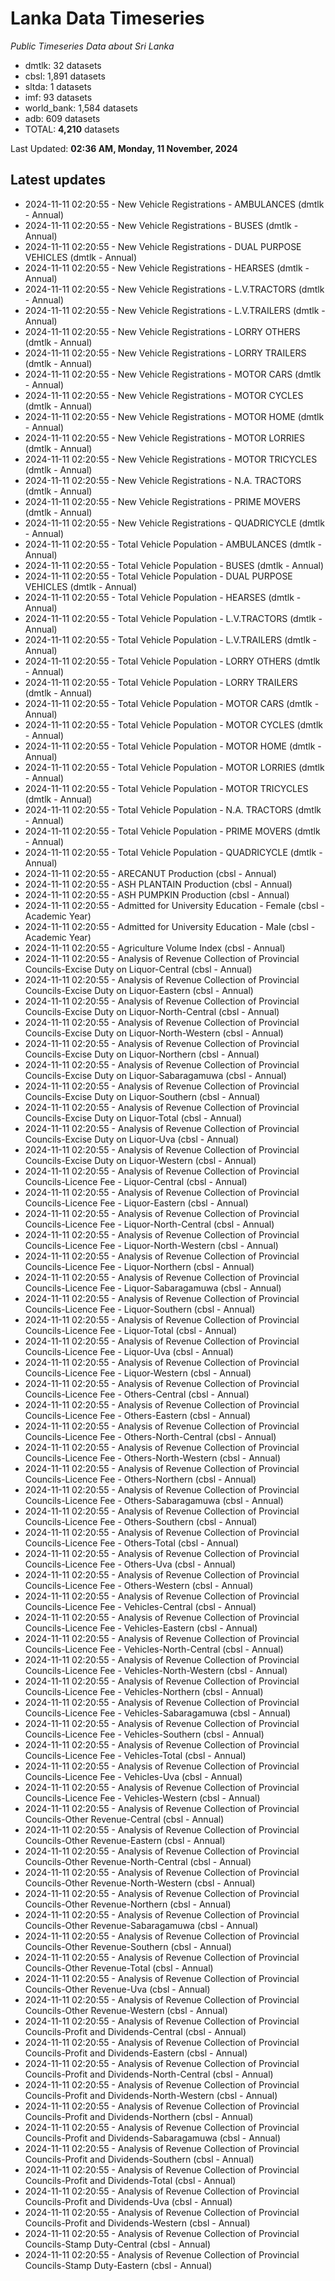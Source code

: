# Lanka Data Timeseries
*Public Timeseries Data about Sri Lanka*

* dmtlk: 32 datasets
* cbsl: 1,891 datasets
* sltda: 1 datasets
* imf: 93 datasets
* world_bank: 1,584 datasets
* adb: 609 datasets
* TOTAL: **4,210** datasets

Last Updated: **02:36 AM, Monday, 11 November, 2024**

## Latest updates

* 2024-11-11 02:20:55 - New Vehicle Registrations - AMBULANCES (dmtlk - Annual)
* 2024-11-11 02:20:55 - New Vehicle Registrations - BUSES (dmtlk - Annual)
* 2024-11-11 02:20:55 - New Vehicle Registrations - DUAL PURPOSE VEHICLES (dmtlk - Annual)
* 2024-11-11 02:20:55 - New Vehicle Registrations - HEARSES (dmtlk - Annual)
* 2024-11-11 02:20:55 - New Vehicle Registrations - L.V.TRACTORS (dmtlk - Annual)
* 2024-11-11 02:20:55 - New Vehicle Registrations - L.V.TRAILERS (dmtlk - Annual)
* 2024-11-11 02:20:55 - New Vehicle Registrations - LORRY OTHERS (dmtlk - Annual)
* 2024-11-11 02:20:55 - New Vehicle Registrations - LORRY TRAILERS (dmtlk - Annual)
* 2024-11-11 02:20:55 - New Vehicle Registrations - MOTOR CARS (dmtlk - Annual)
* 2024-11-11 02:20:55 - New Vehicle Registrations - MOTOR CYCLES (dmtlk - Annual)
* 2024-11-11 02:20:55 - New Vehicle Registrations - MOTOR HOME (dmtlk - Annual)
* 2024-11-11 02:20:55 - New Vehicle Registrations - MOTOR LORRIES (dmtlk - Annual)
* 2024-11-11 02:20:55 - New Vehicle Registrations - MOTOR TRICYCLES (dmtlk - Annual)
* 2024-11-11 02:20:55 - New Vehicle Registrations - N.A. TRACTORS (dmtlk - Annual)
* 2024-11-11 02:20:55 - New Vehicle Registrations - PRIME MOVERS (dmtlk - Annual)
* 2024-11-11 02:20:55 - New Vehicle Registrations - QUADRICYCLE (dmtlk - Annual)
* 2024-11-11 02:20:55 - Total Vehicle Population - AMBULANCES (dmtlk - Annual)
* 2024-11-11 02:20:55 - Total Vehicle Population - BUSES (dmtlk - Annual)
* 2024-11-11 02:20:55 - Total Vehicle Population - DUAL PURPOSE VEHICLES (dmtlk - Annual)
* 2024-11-11 02:20:55 - Total Vehicle Population - HEARSES (dmtlk - Annual)
* 2024-11-11 02:20:55 - Total Vehicle Population - L.V.TRACTORS (dmtlk - Annual)
* 2024-11-11 02:20:55 - Total Vehicle Population - L.V.TRAILERS (dmtlk - Annual)
* 2024-11-11 02:20:55 - Total Vehicle Population - LORRY OTHERS (dmtlk - Annual)
* 2024-11-11 02:20:55 - Total Vehicle Population - LORRY TRAILERS (dmtlk - Annual)
* 2024-11-11 02:20:55 - Total Vehicle Population - MOTOR CARS (dmtlk - Annual)
* 2024-11-11 02:20:55 - Total Vehicle Population - MOTOR CYCLES (dmtlk - Annual)
* 2024-11-11 02:20:55 - Total Vehicle Population - MOTOR HOME (dmtlk - Annual)
* 2024-11-11 02:20:55 - Total Vehicle Population - MOTOR LORRIES (dmtlk - Annual)
* 2024-11-11 02:20:55 - Total Vehicle Population - MOTOR TRICYCLES (dmtlk - Annual)
* 2024-11-11 02:20:55 - Total Vehicle Population - N.A. TRACTORS (dmtlk - Annual)
* 2024-11-11 02:20:55 - Total Vehicle Population - PRIME MOVERS (dmtlk - Annual)
* 2024-11-11 02:20:55 - Total Vehicle Population - QUADRICYCLE (dmtlk - Annual)
* 2024-11-11 02:20:55 - ARECANUT Production (cbsl - Annual)
* 2024-11-11 02:20:55 - ASH PLANTAIN Production (cbsl - Annual)
* 2024-11-11 02:20:55 - ASH PUMPKIN Production (cbsl - Annual)
* 2024-11-11 02:20:55 - Admitted for University Education - Female (cbsl - Academic Year)
* 2024-11-11 02:20:55 - Admitted for University Education - Male (cbsl - Academic Year)
* 2024-11-11 02:20:55 - Agriculture Volume Index (cbsl - Annual)
* 2024-11-11 02:20:55 - Analysis of Revenue Collection of Provincial Councils-Excise Duty on Liquor-Central (cbsl - Annual)
* 2024-11-11 02:20:55 - Analysis of Revenue Collection of Provincial Councils-Excise Duty on Liquor-Eastern (cbsl - Annual)
* 2024-11-11 02:20:55 - Analysis of Revenue Collection of Provincial Councils-Excise Duty on Liquor-North-Central (cbsl - Annual)
* 2024-11-11 02:20:55 - Analysis of Revenue Collection of Provincial Councils-Excise Duty on Liquor-North-Western (cbsl - Annual)
* 2024-11-11 02:20:55 - Analysis of Revenue Collection of Provincial Councils-Excise Duty on Liquor-Northern (cbsl - Annual)
* 2024-11-11 02:20:55 - Analysis of Revenue Collection of Provincial Councils-Excise Duty on Liquor-Sabaragamuwa (cbsl - Annual)
* 2024-11-11 02:20:55 - Analysis of Revenue Collection of Provincial Councils-Excise Duty on Liquor-Southern (cbsl - Annual)
* 2024-11-11 02:20:55 - Analysis of Revenue Collection of Provincial Councils-Excise Duty on Liquor-Total (cbsl - Annual)
* 2024-11-11 02:20:55 - Analysis of Revenue Collection of Provincial Councils-Excise Duty on Liquor-Uva (cbsl - Annual)
* 2024-11-11 02:20:55 - Analysis of Revenue Collection of Provincial Councils-Excise Duty on Liquor-Western (cbsl - Annual)
* 2024-11-11 02:20:55 - Analysis of Revenue Collection of Provincial Councils-Licence Fee - Liquor-Central (cbsl - Annual)
* 2024-11-11 02:20:55 - Analysis of Revenue Collection of Provincial Councils-Licence Fee - Liquor-Eastern (cbsl - Annual)
* 2024-11-11 02:20:55 - Analysis of Revenue Collection of Provincial Councils-Licence Fee - Liquor-North-Central (cbsl - Annual)
* 2024-11-11 02:20:55 - Analysis of Revenue Collection of Provincial Councils-Licence Fee - Liquor-North-Western (cbsl - Annual)
* 2024-11-11 02:20:55 - Analysis of Revenue Collection of Provincial Councils-Licence Fee - Liquor-Northern (cbsl - Annual)
* 2024-11-11 02:20:55 - Analysis of Revenue Collection of Provincial Councils-Licence Fee - Liquor-Sabaragamuwa (cbsl - Annual)
* 2024-11-11 02:20:55 - Analysis of Revenue Collection of Provincial Councils-Licence Fee - Liquor-Southern (cbsl - Annual)
* 2024-11-11 02:20:55 - Analysis of Revenue Collection of Provincial Councils-Licence Fee - Liquor-Total (cbsl - Annual)
* 2024-11-11 02:20:55 - Analysis of Revenue Collection of Provincial Councils-Licence Fee - Liquor-Uva (cbsl - Annual)
* 2024-11-11 02:20:55 - Analysis of Revenue Collection of Provincial Councils-Licence Fee - Liquor-Western (cbsl - Annual)
* 2024-11-11 02:20:55 - Analysis of Revenue Collection of Provincial Councils-Licence Fee - Others-Central (cbsl - Annual)
* 2024-11-11 02:20:55 - Analysis of Revenue Collection of Provincial Councils-Licence Fee - Others-Eastern (cbsl - Annual)
* 2024-11-11 02:20:55 - Analysis of Revenue Collection of Provincial Councils-Licence Fee - Others-North-Central (cbsl - Annual)
* 2024-11-11 02:20:55 - Analysis of Revenue Collection of Provincial Councils-Licence Fee - Others-North-Western (cbsl - Annual)
* 2024-11-11 02:20:55 - Analysis of Revenue Collection of Provincial Councils-Licence Fee - Others-Northern (cbsl - Annual)
* 2024-11-11 02:20:55 - Analysis of Revenue Collection of Provincial Councils-Licence Fee - Others-Sabaragamuwa (cbsl - Annual)
* 2024-11-11 02:20:55 - Analysis of Revenue Collection of Provincial Councils-Licence Fee - Others-Southern (cbsl - Annual)
* 2024-11-11 02:20:55 - Analysis of Revenue Collection of Provincial Councils-Licence Fee - Others-Total (cbsl - Annual)
* 2024-11-11 02:20:55 - Analysis of Revenue Collection of Provincial Councils-Licence Fee - Others-Uva (cbsl - Annual)
* 2024-11-11 02:20:55 - Analysis of Revenue Collection of Provincial Councils-Licence Fee - Others-Western (cbsl - Annual)
* 2024-11-11 02:20:55 - Analysis of Revenue Collection of Provincial Councils-Licence Fee - Vehicles-Central (cbsl - Annual)
* 2024-11-11 02:20:55 - Analysis of Revenue Collection of Provincial Councils-Licence Fee - Vehicles-Eastern (cbsl - Annual)
* 2024-11-11 02:20:55 - Analysis of Revenue Collection of Provincial Councils-Licence Fee - Vehicles-North-Central (cbsl - Annual)
* 2024-11-11 02:20:55 - Analysis of Revenue Collection of Provincial Councils-Licence Fee - Vehicles-North-Western (cbsl - Annual)
* 2024-11-11 02:20:55 - Analysis of Revenue Collection of Provincial Councils-Licence Fee - Vehicles-Northern (cbsl - Annual)
* 2024-11-11 02:20:55 - Analysis of Revenue Collection of Provincial Councils-Licence Fee - Vehicles-Sabaragamuwa (cbsl - Annual)
* 2024-11-11 02:20:55 - Analysis of Revenue Collection of Provincial Councils-Licence Fee - Vehicles-Southern (cbsl - Annual)
* 2024-11-11 02:20:55 - Analysis of Revenue Collection of Provincial Councils-Licence Fee - Vehicles-Total (cbsl - Annual)
* 2024-11-11 02:20:55 - Analysis of Revenue Collection of Provincial Councils-Licence Fee - Vehicles-Uva (cbsl - Annual)
* 2024-11-11 02:20:55 - Analysis of Revenue Collection of Provincial Councils-Licence Fee - Vehicles-Western (cbsl - Annual)
* 2024-11-11 02:20:55 - Analysis of Revenue Collection of Provincial Councils-Other Revenue-Central (cbsl - Annual)
* 2024-11-11 02:20:55 - Analysis of Revenue Collection of Provincial Councils-Other Revenue-Eastern (cbsl - Annual)
* 2024-11-11 02:20:55 - Analysis of Revenue Collection of Provincial Councils-Other Revenue-North-Central (cbsl - Annual)
* 2024-11-11 02:20:55 - Analysis of Revenue Collection of Provincial Councils-Other Revenue-North-Western (cbsl - Annual)
* 2024-11-11 02:20:55 - Analysis of Revenue Collection of Provincial Councils-Other Revenue-Northern (cbsl - Annual)
* 2024-11-11 02:20:55 - Analysis of Revenue Collection of Provincial Councils-Other Revenue-Sabaragamuwa (cbsl - Annual)
* 2024-11-11 02:20:55 - Analysis of Revenue Collection of Provincial Councils-Other Revenue-Southern (cbsl - Annual)
* 2024-11-11 02:20:55 - Analysis of Revenue Collection of Provincial Councils-Other Revenue-Total (cbsl - Annual)
* 2024-11-11 02:20:55 - Analysis of Revenue Collection of Provincial Councils-Other Revenue-Uva (cbsl - Annual)
* 2024-11-11 02:20:55 - Analysis of Revenue Collection of Provincial Councils-Other Revenue-Western (cbsl - Annual)
* 2024-11-11 02:20:55 - Analysis of Revenue Collection of Provincial Councils-Profit and Dividends-Central (cbsl - Annual)
* 2024-11-11 02:20:55 - Analysis of Revenue Collection of Provincial Councils-Profit and Dividends-Eastern (cbsl - Annual)
* 2024-11-11 02:20:55 - Analysis of Revenue Collection of Provincial Councils-Profit and Dividends-North-Central (cbsl - Annual)
* 2024-11-11 02:20:55 - Analysis of Revenue Collection of Provincial Councils-Profit and Dividends-North-Western (cbsl - Annual)
* 2024-11-11 02:20:55 - Analysis of Revenue Collection of Provincial Councils-Profit and Dividends-Northern (cbsl - Annual)
* 2024-11-11 02:20:55 - Analysis of Revenue Collection of Provincial Councils-Profit and Dividends-Sabaragamuwa (cbsl - Annual)
* 2024-11-11 02:20:55 - Analysis of Revenue Collection of Provincial Councils-Profit and Dividends-Southern (cbsl - Annual)
* 2024-11-11 02:20:55 - Analysis of Revenue Collection of Provincial Councils-Profit and Dividends-Total (cbsl - Annual)
* 2024-11-11 02:20:55 - Analysis of Revenue Collection of Provincial Councils-Profit and Dividends-Uva (cbsl - Annual)
* 2024-11-11 02:20:55 - Analysis of Revenue Collection of Provincial Councils-Profit and Dividends-Western (cbsl - Annual)
* 2024-11-11 02:20:55 - Analysis of Revenue Collection of Provincial Councils-Stamp Duty-Central (cbsl - Annual)
* 2024-11-11 02:20:55 - Analysis of Revenue Collection of Provincial Councils-Stamp Duty-Eastern (cbsl - Annual)